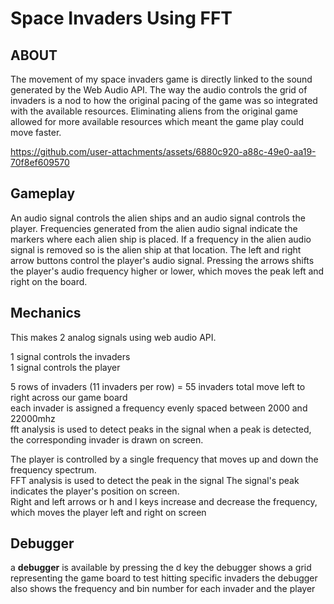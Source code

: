 # Space Invaders Using FFT

## ABOUT 
The movement of my space invaders game is directly linked to the sound generated by the Web Audio API. The way the audio controls the grid of invaders is a nod to how the original pacing of the game was so integrated with the available resources. Eliminating aliens from the original game allowed for more available resources which meant the game play could move faster. 


https://github.com/user-attachments/assets/6880c920-a88c-49e0-aa19-70f8ef609570


## Gameplay
An audio signal controls the alien ships and an audio signal controls the player. Frequencies generated from the alien audio signal indicate the markers where each alien ship is placed. If a frequency in the alien audio signal is removed so is the alien ship at that location. The left and right arrow buttons control the player's audio signal. Pressing the arrows shifts the player's audio frequency higher or lower, which moves the peak left and right on the board.


## Mechanics
This makes 2 analog signals using web audio API.

1 signal controls the invaders  
1 signal controls the player

5 rows of invaders (11 invaders per row) = 55 invaders total move left to right across our game board  
each invader is assigned a frequency evenly spaced between 2000 and 22000mhz  
fft analysis is used to detect peaks in the signal
when a peak is detected, the corresponding invader is drawn on screen.

The player is controlled by a single frequency that moves up and down the frequency spectrum. <br/> 
FFT analysis is used to detect the peak in the signal
The signal's peak indicates the player's position on screen. <br/>
Right and left arrows or h and l keys increase and decrease the frequency, which moves the player left and right on screen 

## Debugger
a **debugger** is available by pressing the d key
the debugger shows a grid representing the game board to test hitting specific invaders
the debugger also shows the frequency and bin number for each invader and the player
